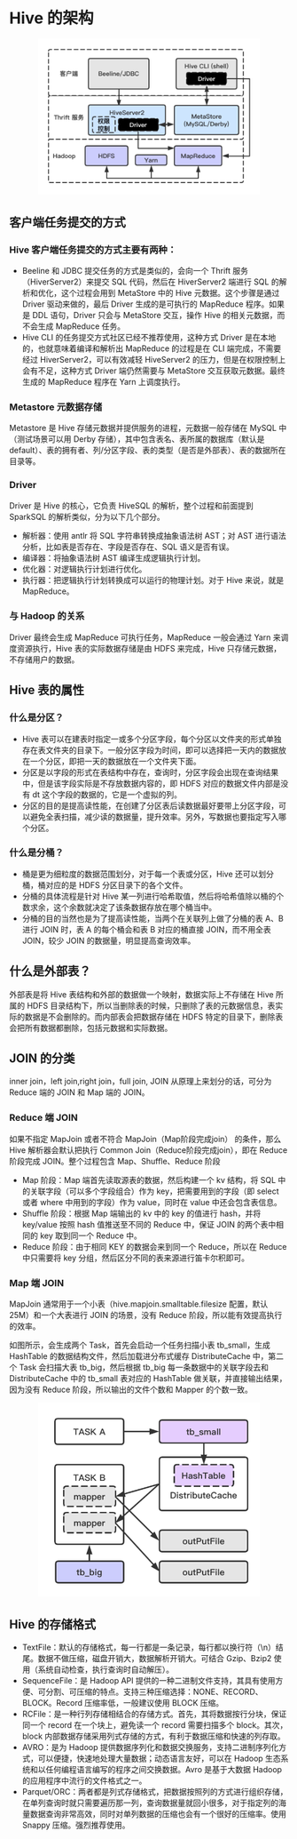 # Hive 的架构

<div align=center><img src="https://raw.githubusercontent.com/AK-Shuai/DATA-WAERHOUSE/main/%E5%9B%BE%E5%BA%8A/Hive%E6%9E%B6%E6%9E%84%E5%9B%BE.png" width="400"></div> 

## 客户端任务提交的方式
### Hive 客户端任务提交的方式主要有两种：
- Beeline 和 JDBC 提交任务的方式是类似的，会向一个 Thrift 服务（HiverServer2）来提交 SQL 代码，然后在 HiverServer2 端进行 SQL 的解析和优化，这个过程会用到 MetaStore 中的 Hive 元数据。这个步骤是通过 Driver 驱动来做的，最后 Driver 生成的是可执行的 MapReduce 程序。如果是 DDL 语句，Driver 只会与 MetaStore 交互，操作 Hive 的相关元数据，而不会生成 MapReduce 任务。
- Hive CLI 的任务提交方式社区已经不推荐使用，这种方式 Driver 是在本地的，也就意味着编译和解析出 MapReduce 的过程是在 CLI 端完成，不需要经过 HiverServer2，可以有效减轻 HiveServer2 的压力，但是在权限控制上会有不足，这种方式 Driver 端仍然需要与 MetaStore 交互获取元数据。最终生成的 MapReduce 程序在 Yarn 上调度执行。
### Metastore 元数据存储
Metastore 是 Hive 存储元数据并提供服务的进程，元数据一般存储在 MySQL 中（测试场景可以用 Derby 存储），其中包含表名、表所属的数据库（默认是 default）、表的拥有者、列/分区字段、表的类型（是否是外部表）、表的数据所在目录等。
### Driver
Driver 是 Hive 的核心，它负责 HiveSQL 的解析，整个过程和前面提到 SparkSQL 的解析类似，分为以下几个部分。
- 解析器：使用 antlr 将 SQL 字符串转换成抽象语法树 AST；对 AST 进行语法分析，比如表是否存在、字段是否存在、SQL 语义是否有误。
- 编译器：将抽象语法树 AST 编译生成逻辑执行计划。
- 优化器：对逻辑执行计划进行优化。
- 执行器：把逻辑执行计划转换成可以运行的物理计划。对于 Hive 来说，就是 MapReduce。
### 与 Hadoop 的关系
Driver 最终会生成 MapReduce 可执行任务，MapReduce 一般会通过 Yarn 来调度资源执行，Hive 表的实际数据存储是由 HDFS 来完成，Hive 只存储元数据，不存储用户的数据。



## Hive 表的属性
### 什么是分区？
- Hive 表可以在建表时指定一或多个分区字段，每个分区以文件夹的形式单独存在表文件夹的目录下。一般分区字段为时间，即可以选择把一天内的数据放在一个分区，即把一天的数据放在一个文件夹下面。
- 分区是以字段的形式在表结构中存在，查询时，分区字段会出现在查询结果中，但是该字段实际是不存放数据内容的，即 HDFS 对应的数据文件内部是没有 dt 这个字段的数据的，它是一个虚拟的列。
- 分区的目的是提高读性能，在创建了分区表后读数据最好要带上分区字段，可以避免全表扫描，减少读的数据量，提升效率。另外，写数据也要指定写入哪个分区。

### 什么是分桶？
- 桶是更为细粒度的数据范围划分，对于每一个表或分区，Hive 还可以划分桶，桶对应的是 HDFS 分区目录下的各个文件。
- 分桶的具体流程是针对 Hive 某一列进行哈希取值，然后将哈希值除以桶的个数求余，这个余数就决定了该条数据存放在哪个桶当中。
- 分桶的目的当然也是为了提高读性能，当两个在关联列上做了分桶的表 A、B 进行 JOIN 时，表 A 的每个桶会和表 B 对应的桶直接 JOIN，而不用全表 JOIN，较少 JOIN 的数据量，明显提高查询效率。

## 什么是外部表？

外部表是将 Hive 表结构和外部的数据做一个映射，数据实际上不存储在 Hive 所属的 HDFS 目录结构下，所以当删除表的时候，只删除了表的元数据信息，表实际的数据是不会删除的。而内部表会把数据存储在 HDFS 特定的目录下，删除表会把所有数据都删除，包括元数据和实际数据。

## JOIN 的分类
inner join，left join,right join，full join,
JOIN 从原理上来划分的话，可分为 Reduce 端的 JOIN 和 Map 端的 JOIN。
### Reduce 端 JOIN
如果不指定 MapJoin 或者不符合 MapJoin（Map阶段完成join） 的条件，那么 Hive 解析器会默认把执行 Common Join（Reduce阶段完成join），即在 Reduce 阶段完成 JOIN。整个过程包含 Map、Shuffle、Reduce 阶段
- Map 阶段：Map 端首先读取源表的数据，然后构建一个 kv 结构，将 SQL 中的关联字段（可以多个字段组合）作为 key，把需要用到的字段（即 select 或者 where 中用到的字段）作为 value，同时在 value 中还会包含表信息。
- Shuffle 阶段：根据 Map 端输出的 kv 中的 key 的值进行 hash，并将 key/value 按照 hash 值推送至不同的 Reduce 中，保证 JOIN 的两个表中相同的 key 取到同一个 Reduce 中。
- Reduce 阶段：由于相同 KEY 的数据会来到同一个 Reduce，所以在 Reduce 中只需要将 key 分组，然后区分不同的表来源进行笛卡尔积即可。

### Map 端 JOIN
MapJoin 通常用于一个小表（hive.mapjoin.smalltable.filesize 配置，默认 25M）和一个大表进行 JOIN 的场景，没有 Reduce 阶段，所以能有效提高执行的效率。

如图所示，会生成两个 Task，首先会启动一个任务扫描小表 tb_small，生成 HashTable 的数据结构文件，然后加载进分布式缓存 DistributeCache 中，第二个 Task 会扫描大表 tb_big，然后根据 tb_big 每一条数据中的关联字段去和 DistributeCache 中的 tb_small 表对应的 HashTable 做关联，并直接输出结果，因为没有 Reduce 阶段，所以输出的文件个数和 Mapper 的个数一致。
<div align=center><img src="https://raw.githubusercontent.com/AK-Shuai/DATA-WAERHOUSE/main/%E5%9B%BE%E5%BA%8A/Mapjoin%E5%8E%9F%E7%90%86%E5%9B%BE.png" width="400"></div>

## Hive 的存储格式
- TextFile：默认的存储格式，每一行都是一条记录，每行都以换行符（\n）结尾。数据不做压缩，磁盘开销大，数据解析开销大。可结合 Gzip、Bzip2 使用（系统自动检查，执行查询时自动解压）。
- SequenceFile：是 Hadoop API 提供的一种二进制文件支持，其具有使用方便、可分割、可压缩的特点。支持三种压缩选择：NONE、RECORD、BLOCK。Record 压缩率低，一般建议使用 BLOCK 压缩。
- RCFile：是一种行列存储相结合的存储方式。首先，其将数据按行分块，保证同一个 record 在一个块上，避免读一个 record 需要扫描多个 block。其次，block 内部数据存储采用列式存储的方式，有利于数据压缩和快速的列存取。
- AVRO：是为 Hadoop 提供数据序列化和数据交换服务，支持二进制序列化方式，可以便捷，快速地处理大量数据；动态语言友好，可以在 Hadoop 生态系统和以任何编程语言编写的程序之间交换数据。Avro 是基于大数据 Hadoop 的应用程序中流行的文件格式之一。
- Parquet/ORC：两者都是列式存储格式，把数据按照列的方式进行组织存储，在单列查询时就只需要遍历那一列，查询数据量就回小很多，对于指定列的海量数据查询非常高效，同时对单列数据的压缩也会有一个很好的压缩率。使用 Snappy 压缩。强烈推荐使用。

